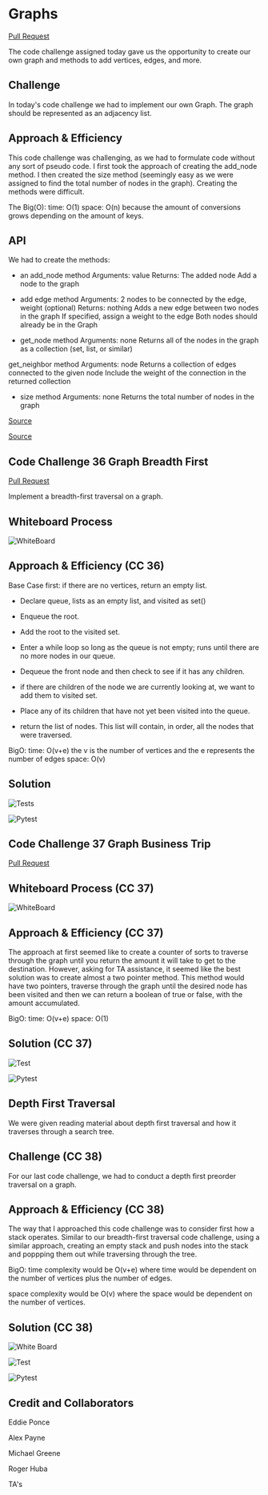 # Graphs

[Pull Request](https://github.com/bran2miz/data-structures-and-algorithms/pull/80)

The code challenge assigned today gave us the opportunity to create our own graph and methods to add vertices, edges, and more.

## Challenge

In today's code challenge we had to implement our own Graph. The graph should be represented as an adjacency list.

## Approach & Efficiency

This code challenge was challenging, as we had to formulate code without any sort of pseudo code. I first took the approach of creating the add_node method. I then created the size method (seemingly easy as we were assigned to find the total number of nodes in the graph). Creating the methods were difficult.

The Big(O):
    time: O(1)
    space: O(n) because the amount of conversions grows depending on the amount of keys.

## API

We had to create the methods:

- an add_node method
Arguments: value
Returns: The added node
Add a node to the graph

- add edge method
Arguments: 2 nodes to be connected by the edge, weight (optional)
Returns: nothing
Adds a new edge between two nodes in the graph
If specified, assign a weight to the edge
Both nodes should already be in the Graph

- get_node method
Arguments: none
Returns all of the nodes in the graph as a collection (set, list, or similar)

get_neighbor method
Arguments: node
Returns a collection of edges connected to the given node
Include the weight of the connection in the returned collection

- size method
Arguments: none
Returns the total number of nodes in the graph

[Source](https://python-course.eu/applications-python/graphs-python.php)

[Source](https://www.educative.io/edpresso/how-to-implement-a-graph-in-python)

## Code Challenge 36 Graph Breadth First

[Pull Request](https://github.com/bran2miz/data-structures-and-algorithms/pull/83)

Implement a breadth-first traversal on a graph.

## Whiteboard Process

![WhiteBoard](./images/whiteboard.png)

## Approach & Efficiency (CC 36)

Base Case first:
if there are no vertices, return an empty list.

- Declare queue, lists as an empty list, and visited as set()

- Enqueue the root.

- Add the root to the visited set.

- Enter a while loop so long as the queue is not empty; runs until there are no more nodes in our queue.

- Dequeue the front node and then check to see if it has any children.

- if there are children of the node we are currently looking at, we want to add them to visited set.

- Place any of its children that have not yet been visited into the queue.

- return the list of nodes. This list will contain, in order, all the nodes that were traversed.

BigO:
time: O(v+e) the v is the number of vertices and the e represents the number of edges
space: O(v)

## Solution

![Tests](./images/test.png)

![Pytest](./images/pytest.png)

## Code Challenge 37 Graph Business Trip

[Pull Request](https://github.com/bran2miz/data-structures-and-algorithms/pull/85)

## Whiteboard Process (CC 37)

![WhiteBoard](./images/whiteboard-37.png)

## Approach & Efficiency (CC 37)

The approach at first seemed like to create a counter of sorts to traverse through the graph until you return the amount it will take to get to the destination. However, asking for TA assistance, it seemed like the best solution was to create almost a two pointer method. This method would have two pointers, traverse through the graph until the desired node has been visited and then we can return a boolean of true or false, with the amount accumulated.

BigO:
time: O(v+e)
space: O(1)

## Solution (CC 37)

![Test](./images/test-37.png)

![Pytest](./images/pytest-37.png)

## Depth First Traversal

We were given reading material about depth first traversal and how it traverses through a search tree.

## Challenge (CC 38)

For our last code challenge, we had to conduct a depth first preorder traversal on a graph.

## Approach & Efficiency (CC 38)

The way that I approached this code challenge was to consider first how a stack operates. Similar to our breadth-first traversal code challenge, using a similar approach, creating an empty stack and push nodes into the stack and poppping them out while traversing through the tree.

BigO:
time complexity would be O(v+e) where time would be dependent on the number of vertices plus the number of edges.

space complexity would be O(v) where the space would be dependent on the number of vertices.

## Solution (CC 38)

![White Board](./images/whiteboard-38.png)

![Test](./images/test-38.png)

![Pytest](./images/pytest-38.png)

## Credit and Collaborators

Eddie Ponce

Alex Payne

Michael Greene

Roger Huba

TA's
